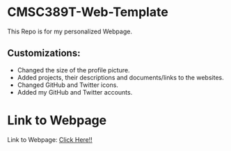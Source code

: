 # CMSC389T-Web-Template

This Repo is for my personalized Webpage.


## Customizations:

- Changed the size of the profile picture.
- Added projects, their descriptions and documents/links to the websites.
- Changed GitHub and Twitter icons.
- Added my GitHub and Twitter accounts.


# Link to Webpage
Link to Webpage: [Click Here!!](file:///C:/Users/MCstudent/Desktop/CMSC389T/cmsc389T-fall2023/CMSC389T-Website-Template/index.html)
